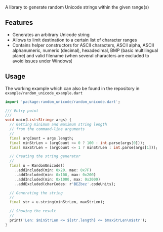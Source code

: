 A library to generate random Unicode strings within the given range(s)

## Features

- Generates an arbitrary Unicode string
- Allows to limit destination to a certain list of character ranges
- Contains helper constructors for ASCII characters, ASCII alpha, ASCII alphanumeric,
  numeric (decimal), hexadecimal, BMP (basic multilingual plane) and valid filename
  (when several characters are excluded to avoid issues under Windows)

## Usage

The working example which can also be found in the repository in `example/random_unicode_example.dart`

```dart
import 'package:random_unicode/random_unicode.dart';

/// Entry point
///
void main(List<String> args) {
  // Getting minimum and maximum string length
  // from the command-line arguments
  //
  final argCount = args.length;
  final minStrLen = (argCount <= 0 ? 100 : int.parse(args[0]));
  final maxStrLen = (argCount <= 1 ? minStrLen : int.parse(args[1]));

  // Creating the string generator
  //
  final u = RandomUnicode()
    ..addIncluded(min: 0x20, max: 0x7F)
    ..addIncluded(min: 0x100, max: 0x200)
    ..addIncluded(min: 0x1000, max: 0x2000)
    ..addExcluded(charCodes: r'BEZbez'.codeUnits);

  // Generating the string
  //
  final str = u.string(minStrLen, maxStrLen);

  // Showing the result
  //
  print('Len: $minStrLen <= ${str.length} <= $maxStrLen\n$str');
}
```
